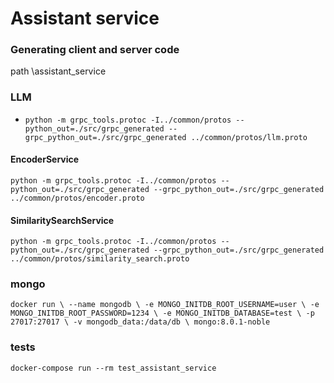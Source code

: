 # Assistant service

### Generating client and server code

path \assistant_service

### LLM
* `python -m grpc_tools.protoc -I../common/protos --python_out=./src/grpc_generated --grpc_python_out=./src/grpc_generated ../common/protos/llm.proto`


#### EncoderService

`python -m grpc_tools.protoc -I../common/protos --python_out=./src/grpc_generated --grpc_python_out=./src/grpc_generated ../common/protos/encoder.proto`

#### SimilaritySearchService
`python -m grpc_tools.protoc -I../common/protos --python_out=./src/grpc_generated --grpc_python_out=./src/grpc_generated ../common/protos/similarity_search.proto`


### mongo
`docker run \
  --name mongodb \
  -e MONGO_INITDB_ROOT_USERNAME=user \
  -e MONGO_INITDB_ROOT_PASSWORD=1234 \
  -e MONGO_INITDB_DATABASE=test \
  -p 27017:27017 \
  -v mongodb_data:/data/db \
  mongo:8.0.1-noble`



### tests

`docker-compose run --rm test_assistant_service`